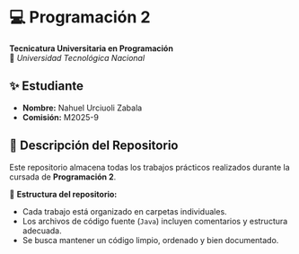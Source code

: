 # 💻 Programación 2  
**Tecnicatura Universitaria en Programación**  
📍 *Universidad Tecnológica Nacional*  

## ✨ Estudiante  
- **Nombre:** Nahuel Urciuoli Zabala
- **Comisión:** M2025-9

## 📂 Descripción del Repositorio  
Este repositorio almacena todas los trabajos prácticos realizados durante la cursada de **Programación 2**.  

📌 **Estructura del repositorio:**  
- Cada trabajo está organizado en carpetas individuales.  
- Los archivos de código fuente (`Java`) incluyen comentarios y estructura adecuada.  
- Se busca mantener un código limpio, ordenado y bien documentado. 

